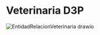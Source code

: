 # Veterinaria D3P

![EntidadRelacionVeterinaria drawio](https://github.com/user-attachments/assets/fa797ec3-3a50-42f5-81e7-baa002abce97)
